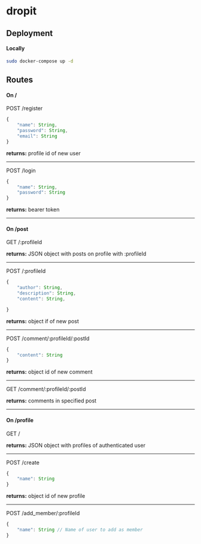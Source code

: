 # dropit

## Deployment

#### Locally
```sh
sudo docker-compose up -d
```

## Routes

#### On /

POST /register

```js
{
	"name": String,
	"password": String,
	"email": String
}
```

**returns:** profile id of new user

---

POST /login

```js
{
	"name": String,
	"password": String
}
```

**returns:** bearer token

---

#### On /post

GET /:profileId

**returns:** JSON object with posts on profile with :profileId

---

POST /:profileId

```js
{
	"author": String,
	"description": String,
	"content": String,

}
```

**returns:** object if of new post

---

POST /comment/:profileId/:postId

```js
{
	"content": String
}
```

**returns:** object id of new comment

---

GET /comment/:profileId/:postId

**returns:** comments in specified post

---

#### On /profile

GET /

**returns:** JSON object with profiles of authenticated user

---

POST /create

```js
{
	"name": String
}
```

**returns:** object id of new profile

---

POST /add\_member/:profileId

```js
{
	"name": String // Name of user to add as member
}
```
